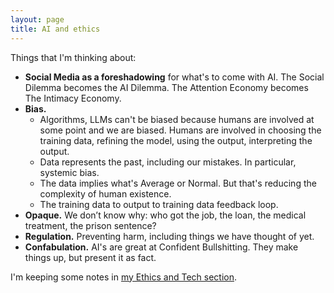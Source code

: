 ```yaml
---
layout: page
title: AI and ethics
---
```


Things that I'm thinking about:

- **Social Media as a foreshadowing** for what's to come with AI. The Social Dilemma becomes the AI Dilemma. The Attention Economy becomes The Intimacy Economy.
- **Bias.** 
	- Algorithms, LLMs can't be biased because humans are involved at some point and we are biased. Humans are involved in choosing the training data, refining the model, using the output, interpreting the output.
	- Data represents the past, including our mistakes. In particular, systemic bias.
	- The data implies what's Average or Normal. But that's reducing the complexity of human existence.
	- The training data to output to training data feedback loop.
- **Opaque.** We don’t know why: who got the job, the loan, the medical treatment, the prison sentence?
- **Regulation.** Preventing harm, including things we have thought of yet.
- **Confabulation.** AI's are great at Confident Bullshitting. They make things up, but present it as fact.

I'm keeping some notes in [my Ethics and Tech section](/notes/ethics-in-tech/).